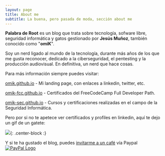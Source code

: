 ```yaml
---
layout: page
title: About me
subtitle: La buena, pero pasada de moda, sección about me
---
```


**Palabra de Root** es un blog que trata sobre tecnología, sofware libre, seguridad informática y gatos gestionado por **Jesús Muñoz**, también conocido como "**omiK**".

Soy un nerd ligado al mundo de la tecnología, durante más años de los que me gusta reconocer, dedicado a la ciberseguridad, el pentesting y la producción audiovisual. En definitiva, un nerd que hace cosas.

Para más información siempre puedes visitar:

[omik.github.io](https://omik.github.io) - Mi landing page, con enlaces a linkedin, twitter, etc.

[omik-fcc.github.io](https://omik-fcc.github.io) - Certificados del FreeCodeCamp Full Developer Path.

[omik-sec.github.io](https://omik-sec.github.io)  - Cursos y certificaciones realizadas en el campo de la Seguridad Informática.

Pero por si no te apetece ver certificados y profiles en linkedin, aquí te dejo un gif de un gatete:

![](https://media.giphy.com/media/4iqMzLtBO9KSY/giphy.gif){: .center-block :}

Y si te ha gustado el blog, puedes [invitarme a un café](https://www.paypal.me/TheRealomiK/1.2) vía Paypal [![PayPal Logo](https://i.imgur.com/Tpa3ejG.png)](https://www.paypal.me/TheRealomiK/1.2)
